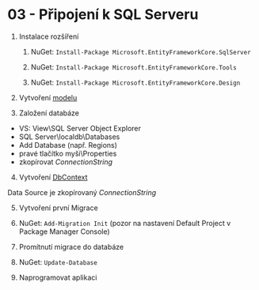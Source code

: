 ﻿# 03 - Připojení k SQL Serveru
1. Instalace rozšíření

    1. NuGet: `Install-Package Microsoft.EntityFrameworkCore.SqlServer`
    
    1. NuGet: `Install-Package Microsoft.EntityFrameworkCore.Tools`
    
    1. NuGet: `Install-Package Microsoft.EntityFrameworkCore.Design`
    
2. Vytvoření [modelu](https://github.com/MichalStehlik/EfcExamples/tree/master/Efc03SqlServerConsole/Data)

3. Založení databáze

- VS: View\SQL Server Object Explorer
- SQL Server\localdb\Databases
- Add Database (např. Regions)
- pravé tlačítko myši\Properties
- zkopírovat *ConnectionString*

4. Vytvoření [DbContext](https://github.com/MichalStehlik/EfcExamples/blob/master/Efc03SqlServerConsole/Data/ApplicationDbContext.cs)

Data Source je zkopírovaný *ConnectionString*

5. Vytvoření první Migrace
 1. NuGet: `Add-Migration Init` (pozor na nastavení Default Project v Package Manager Console)

6. Promítnutí migrace do databáze
 1. NuGet: `Update-Database`

7. Naprogramovat aplikaci
